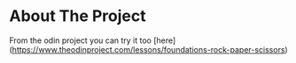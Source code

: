 # About The Project


From the odin project you can try it too [here] (https://www.theodinproject.com/lessons/foundations-rock-paper-scissors)

